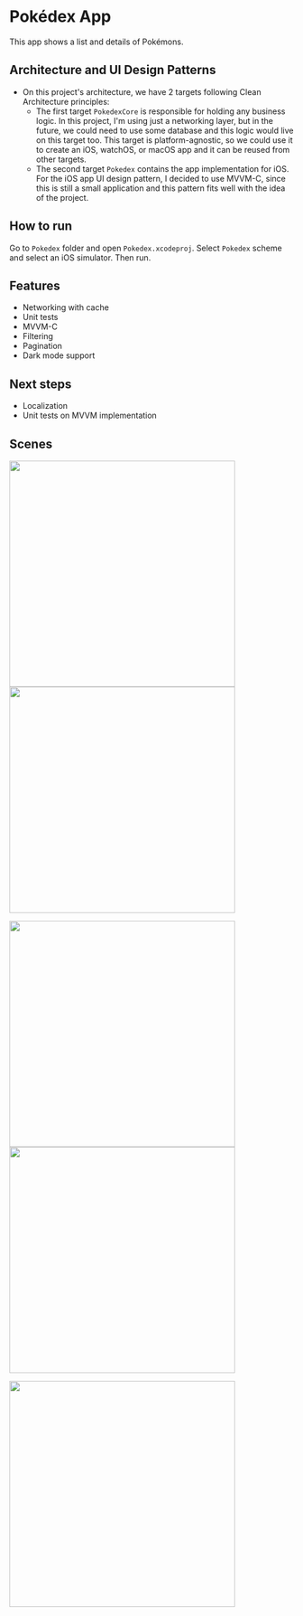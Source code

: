 # Pokédex App
This app shows a list and details of Pokémons.

## Architecture and UI Design Patterns
- On this project's architecture, we have 2 targets following Clean Architecture principles:
    - The first target `PokedexCore` is responsible for holding any business logic. In this project, I'm using just a networking layer, but in the future, we could need to use some database and this logic would live on this target too. This target is platform-agnostic, so we could use it to create an iOS, watchOS, or macOS app and it can be reused from other targets.
    - The second target `Pokedex` contains the app implementation for iOS. For the iOS app UI design pattern, I decided to use MVVM-C, since this is still a small application and this pattern fits well with the idea of the project.
    
## How to run
Go to `Pokedex` folder and open `Pokedex.xcodeproj`. Select `Pokedex` scheme and select an iOS simulator. Then run.

## Features
- Networking with cache
- Unit tests
- MVVM-C
- Filtering
- Pagination
- Dark mode support

## Next steps
- Localization
- Unit tests on MVVM implementation

## Scenes

<p float="left">
  <img src="./Screenshots/s1.png" width="400">
  <img src="./Screenshots/s2.png" width="400">
</p>

<p float="left">
  <img src="./Screenshots/s3.png" width="400">
  <img src="./Screenshots/s4.png" width="400">
</p>

<p float="left">
  <img src="./Screenshots/s5.png" width="400">
</p>
